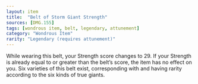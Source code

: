 ```yaml
---
layout: item
title:  "Belt of Storm Giant Strength"
sources: [DMG.155]
tags: [wondrous item, belt, legendary, attunement]
category: "Wondrous Item"
rarity: "Legendary (requires attunement)"
---
```


While wearing this belt, your Strength score changes to 29. If your Strength is already equal to or greater than the belt’s score, the item has no effect on you. Six varieties of this belt exist, corresponding with and having rarity according to the six kinds of true giants.